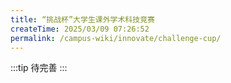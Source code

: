 ```yaml
---
title: “挑战杯”大学生课外学术科技竞赛
createTime: 2025/03/09 07:26:52
permalink: /campus-wiki/innovate/challenge-cup/
---
```



:::tip
待完善
:::